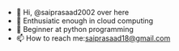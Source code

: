 - 👋 Hi, @saiprasaad2002 over here
- 👀 Enthusiatic enough in cloud computing
- 🌱 Beginner at python programming
- 📫 How to reach me:saiprasaad18@gmail.com

<!---
saiprasaad2002/saiprasaad2002 is a ✨ special ✨ repository because its `README.md` (this file) appears on your GitHub profile.
You can click the Preview link to take a look at your changes.
--->
